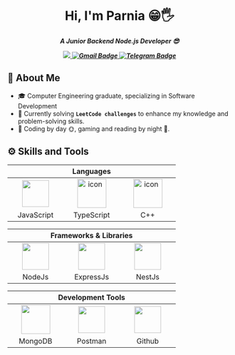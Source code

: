 <h1 align="center">Hi, I'm Parnia 😁🖐</h1>

<h5 align="center">
  <div id="badges">
  <p>A Junior Backend Node.js Developer 😎 </p>
<a href="https://www.linkedin.com/in/parnianajari/">
        <img src="https://img.shields.io/badge/LinkedIn-0077B5?style=for-the-badge&logo=linkedin&logoColor=white"/>
     </a>
     <a href="mailto:parnian@gmail.com">
         <img src="https://img.shields.io/badge/Gmail-EA4335?style=for-the-badge&logo=gmail&logoColor=white" alt="Gmail Badge"/>
    </a>
    <a href="https://t.me/FreelancerPari">
         <img src="https://img.shields.io/badge/Telegram-0088cc?style=for-the-badge&logo=telegram&logoColor=white" alt="Telegram Badge"/>
    </a>
  </div>


  ## 🤝 About Me 
- 🎓 Computer Engineering graduate, specializing in Software Development  
- 🌱 Currently solving <b>`LeetCode challenges`</b> to enhance my knowledge and problem-solving skills.
- 💜 Coding by day 🌞, gaming and reading by night 🌙.

  
## ⚙️ Skills and Tools
<div align="center">
  <table>
    <thead>
      <tr>
        <th colspan="3">Languages</th>
      </tr>
    </thead>
    <tr>
      <td align="center" width=110> <img height=60 src="https://techstack-generator.vercel.app/js-icon.svg"/> </td>
      <td align="center" width=110>  <img src="https://techstack-generator.vercel.app/ts-icon.svg" alt="icon" width="65" height="65" /> </td>
      <td align="center" width=110>  <img src="https://techstack-generator.vercel.app/cpp-icon.svg" alt="icon" width="65" height="65" /> </td>
       <tr align="center"> 
        <td align="center" width=110>JavaScript</td>
        <td align="center" width=110>TypeScript</td>
        <td align="center" width=110>C++</td>
      </tr>
    </tr>

  <table>
    <thead>
      <tr>
        <th colspan="3">Frameworks & Libraries</th>
      </tr>
    </thead>
    <tr>
      <td align="center" width=110> <img height=60 src="https://cdn.jsdelivr.net/npm/devicon-2.2@2.2.0/icons/nodejs/nodejs-original.svg"/> </td>
      <td align="center" width=110> <img height=60 src="https://skillicons.dev/icons?i=expressjs"/> </td>
      <td align="center" width=110> <img height=60 src="https://nestjs.com/logo-small-gradient.d792062c.svg"/> </td>
      <tr align="center"> 
        <td align="center" width=110>NodeJs</td>
        <td align="center" width=110>ExpressJs</td>
        <td align="center" width=110>NestJs</td>
      </tr>
    </tr>
    
  </table>  
  <table>
    <thead>
    <tr>
      <th colspan="3">Development Tools</th>
    </tr>
    </thead>
    <tr>
      <td align="center" width=110> <img width="65" height="65" src="https://www.svgrepo.com/show/373845/mongo.svg"/> </td>
      <td align="center" width=110> <img height=60 src="https://www.vectorlogo.zone/logos/getpostman/getpostman-icon.svg"/> </td>
      <td align="center" width=110> <img height=60 src="https://skillicons.dev/icons?i=github"/> </td>
    </tr>
    <tr> 
      <td align="center" width=110>MongoDB</td>
      <td align="center" width=110>Postman</td>
      <td align="center" width=110>Github</td>
    </tr>
</div>

